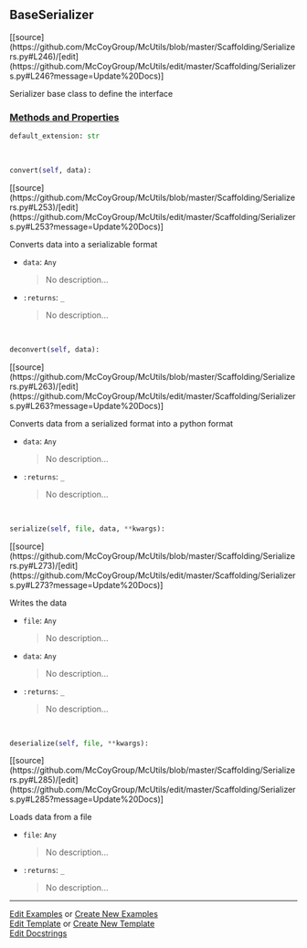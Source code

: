 ## <a id="McUtils.Scaffolding.Serializers.BaseSerializer">BaseSerializer</a> 
<div class="docs-source-link" markdown="1">
[[source](https://github.com/McCoyGroup/McUtils/blob/master/Scaffolding/Serializers.py#L246)/[edit](https://github.com/McCoyGroup/McUtils/edit/master/Scaffolding/Serializers.py#L246?message=Update%20Docs)]
</div>

Serializer base class to define the interface

<div class="collapsible-section">
 <div class="collapsible-section collapsible-section-header" markdown="1">
 
### <a class="collapse-link" data-toggle="collapse" href="#methods">Methods and Properties</a> <a class="float-right" data-toggle="collapse" href="#methods"><i class="fa fa-chevron-down"></i></a>

 </div>
 <div class="collapsible-section collapsible-section-body collapse" id="methods" markdown="1">

```python
default_extension: str
```
<a id="McUtils.Scaffolding.Serializers.BaseSerializer.convert" class="docs-object-method">&nbsp;</a> 
```python
convert(self, data): 
```
<div class="docs-source-link" markdown="1">
[[source](https://github.com/McCoyGroup/McUtils/blob/master/Scaffolding/Serializers.py#L253)/[edit](https://github.com/McCoyGroup/McUtils/edit/master/Scaffolding/Serializers.py#L253?message=Update%20Docs)]
</div>

Converts data into a serializable format
- `data`: `Any`
    >No description...
- `:returns`: `_`
    >No description...

<a id="McUtils.Scaffolding.Serializers.BaseSerializer.deconvert" class="docs-object-method">&nbsp;</a> 
```python
deconvert(self, data): 
```
<div class="docs-source-link" markdown="1">
[[source](https://github.com/McCoyGroup/McUtils/blob/master/Scaffolding/Serializers.py#L263)/[edit](https://github.com/McCoyGroup/McUtils/edit/master/Scaffolding/Serializers.py#L263?message=Update%20Docs)]
</div>

Converts data from a serialized format into a python format
- `data`: `Any`
    >No description...
- `:returns`: `_`
    >No description...

<a id="McUtils.Scaffolding.Serializers.BaseSerializer.serialize" class="docs-object-method">&nbsp;</a> 
```python
serialize(self, file, data, **kwargs): 
```
<div class="docs-source-link" markdown="1">
[[source](https://github.com/McCoyGroup/McUtils/blob/master/Scaffolding/Serializers.py#L273)/[edit](https://github.com/McCoyGroup/McUtils/edit/master/Scaffolding/Serializers.py#L273?message=Update%20Docs)]
</div>

Writes the data
- `file`: `Any`
    >No description...
- `data`: `Any`
    >No description...
- `:returns`: `_`
    >No description...

<a id="McUtils.Scaffolding.Serializers.BaseSerializer.deserialize" class="docs-object-method">&nbsp;</a> 
```python
deserialize(self, file, **kwargs): 
```
<div class="docs-source-link" markdown="1">
[[source](https://github.com/McCoyGroup/McUtils/blob/master/Scaffolding/Serializers.py#L285)/[edit](https://github.com/McCoyGroup/McUtils/edit/master/Scaffolding/Serializers.py#L285?message=Update%20Docs)]
</div>

Loads data from a file
- `file`: `Any`
    >No description...
- `:returns`: `_`
    >No description...

 </div>
</div>




___

[Edit Examples](https://github.com/McCoyGroup/McUtils/edit/gh-pages/ci/examples/McUtils/Scaffolding/Serializers/BaseSerializer.md) or 
[Create New Examples](https://github.com/McCoyGroup/McUtils/new/gh-pages/?filename=ci/examples/McUtils/Scaffolding/Serializers/BaseSerializer.md) <br/>
[Edit Template](https://github.com/McCoyGroup/McUtils/edit/gh-pages/ci/docs/McUtils/Scaffolding/Serializers/BaseSerializer.md) or 
[Create New Template](https://github.com/McCoyGroup/McUtils/new/gh-pages/?filename=ci/docs/templates/McUtils/Scaffolding/Serializers/BaseSerializer.md) <br/>
[Edit Docstrings](https://github.com/McCoyGroup/McUtils/edit/master/Scaffolding/Serializers.py#L246?message=Update%20Docs)